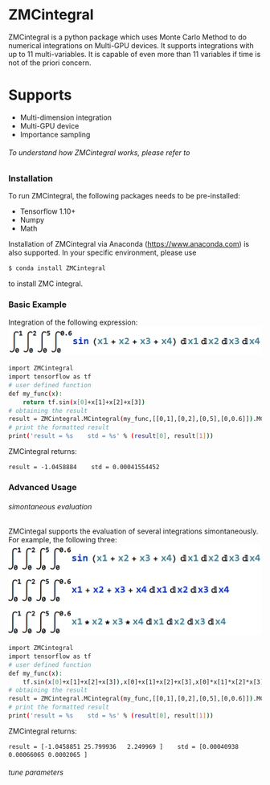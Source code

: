 # ZMCintegral


ZMCintegral is a python package which uses Monte Carlo Method to do numerical integrations on Multi-GPU devices. It supports integrations with up to 11 multi-variables. It is capable of even more than 11 variables if time is not of the priori concern. 

# Supports

  - Multi-dimension integration
  - Multi-GPU device
  - Importance sampling


###### To understand how ZMCintegral works, please refer to

### Installation

To run ZMCintegral, the following packages needs to be pre-installed:
  - Tensorflow 1.10+
  - Numpy
  - Math

Installation of ZMCintegral via Anaconda (https://www.anaconda.com) is also supported.
In your specific environment, please use
```sh
$ conda install ZMCintegral
```
to install ZMC integral.

### Basic Example
Integration of the following expression:
![Image of expression 1](./examples/example01.png)
```sh
import ZMCintegral
import tensorflow as tf
# user defined function
def my_func(x):
    return tf.sin(x[0]+x[1]+x[2]+x[3])
# obtaining the result
result = ZMCintegral.MCintegral(my_func,[[0,1],[0,2],[0,5],[0,0.6]]).MCresult
# print the formatted result
print('result = %s    std = %s' % (result[0], result[1]))
```
ZMCintegral returns:
```
result = -1.0458884    std = 0.00041554452
```
### Advanced Usage
###### simontaneous evaluation
ZMCintegal supports the evaluation of several integrations simontaneously. For example, the following three:
![Image of expression 1](./examples/example02.png)
```sh
import ZMCintegral
import tensorflow as tf
# user defined function
def my_func(x):
    tf.sin(x[0]+x[1]+x[2]+x[3]),x[0]+x[1]+x[2]+x[3],x[0]*x[1]*x[2]*x[3]
# obtaining the result
result = ZMCintegral.MCintegral(my_func,[[0,1],[0,2],[0,5],[0,0.6]]).MCresult
# print the formatted result
print('result = %s    std = %s' % (result[0], result[1]))
```
ZMCintegral returns:
```
result = [-1.0458851 25.799936   2.249969 ]    std = [0.00040938 0.00066065 0.0002065 ]
```
###### tune parameters